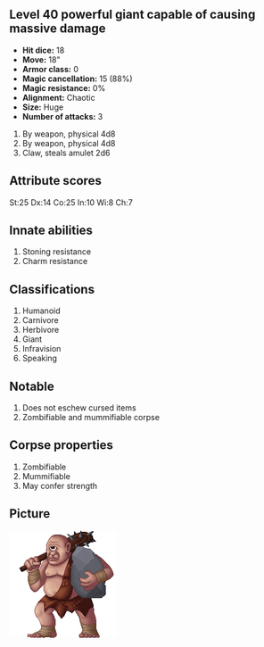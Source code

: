## Level 40 powerful giant capable of causing massive damage

- **Hit dice:** 18
- **Move:** 18"
- **Armor class:** 0
- **Magic cancellation:** 15 (88%)
- **Magic resistance:** 0%
- **Alignment:** Chaotic
- **Size:** Huge
- **Number of attacks:** 3
1. By weapon, physical 4d8
2. By weapon, physical 4d8
3. Claw, steals amulet 2d6

## Attribute scores

St:25 Dx:14 Co:25 In:10 Wi:8 Ch:7

## Innate abilities

1. Stoning resistance
2. Charm resistance

## Classifications

1. Humanoid
2. Carnivore
3. Herbivore
4. Giant
5. Infravision
6. Speaking

## Notable

1. Does not eschew cursed items
2. Zombifiable and mummifiable corpse

## Corpse properties

1. Zombifiable
2. Mummifiable
3. May confer strength

## Picture

![Cyclops](https://github.com/hyvanmielenpelit/GnollHackTileSet/blob/main/Monsters/cyclops/cyclops.png?raw=true)
